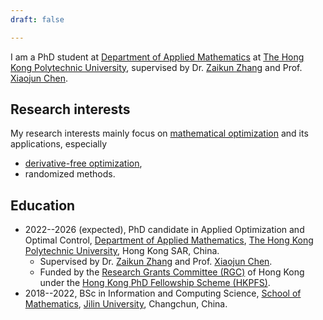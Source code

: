 ```yaml
---
draft: false

---
```


I am a PhD student at [Department of Applied Mathematics](https://www.polyu.edu.hk/ama/) at [The Hong Kong Polytechnic University](https://www.polyu.edu.hk), supervised by Dr. [Zaikun Zhang](https://www.zhangzk.net) and Prof. [Xiaojun Chen](https://www.polyu.edu.hk/ama/staff/xjchen/ChenXJ.htm).

## Research interests

My research interests mainly focus on [mathematical optimization](https://en.wikipedia.org/wiki/Mathematical_optimization) and its applications, especially

- [derivative-free optimization](https://en.wikipedia.org/wiki/Derivative-free_optimization),
- randomized methods.

## Education

- 2022--2026 (expected), PhD candidate in Applied Optimization and Optimal Control, [Department of Applied Mathematics](https://www.polyu.edu.hk/ama/), [The Hong Kong Polytechnic University](https://www.polyu.edu.hk), Hong Kong SAR, China.
  - Supervised by Dr. [Zaikun Zhang](https://www.zhangzk.net) and Prof. [Xiaojun Chen](https://www.polyu.edu.hk/ama/staff/xjchen/ChenXJ.htm).
  - Funded by the [Research Grants Committee (RGC)](https://www.ugc.edu.hk/eng/rgc/) of Hong Kong under the [Hong Kong PhD Fellowship Scheme (HKPFS)](https://cerg1.ugc.edu.hk/hkpfs/index.html).
- 2018--2022, BSc in Information and Computing Science, [School of Mathematics](https://math.jlu.edu.cn/English/Home.htm), [Jilin University](https://global.jlu.edu.cn), Changchun, China.

